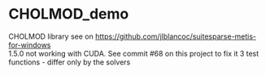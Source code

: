 # CHOLMOD_demo
CHOLMOD library see on https://github.com/jlblancoc/suitesparse-metis-for-windows  
1.5.0 not working with CUDA. See commit #68 on this project to fix it 
3 test functions - differ only by the solvers
